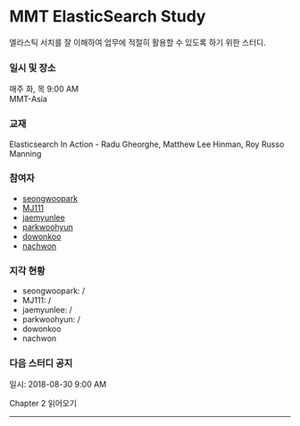 # MMT ElasticSearch Study

엘라스틱 서치를 잘 이해하여 업무에 적절히 활용할 수 있도록 하기 위한 스터디.

### 일시 및 장소
매주 화, 목 9:00 AM  
MMT-Asia

### 교재
Elasticsearch In Action - Radu Gheorghe, Matthew Lee Hinman, Roy Russo
Manning

### 참여자
- [seongwoopark](https://github.com/seongwoopark)
- [MJ111](https://github.com/MJ111)
- [jaemyunlee](https://github.com/jaemyunlee)
- [parkwoohyun](https://github.com/parkwoohyun)
- [dowonkoo](https://github.com/dowonkoo)
- [nachwon](https://github.com/nachwon)

### 지각 현황
- seongwoopark: /
- MJ111: /
- jaemyunlee: /
- parkwoohyun: /
- dowonkoo
- nachwon

### 다음 스터디 공지
일시: 2018-08-30 9:00 AM

Chapter 2 읽어오기

- - -

